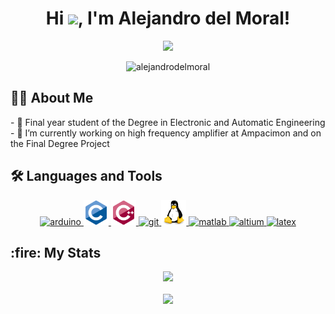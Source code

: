 <h1 align="center">Hi <img src="https://media.giphy.com/media/hvRJCLFzcasrR4ia7z/giphy.gif" width="30"/>, I'm Alejandro del Moral!</h1>

<p align="center">
  <img src="https://readme-typing-svg.herokuapp.com/?lines=Industrial+Electronics+and+Automation+Engineer.;Hardware+development+engineer+at+Ampacimon.;Always+learning.&font=Consolas%color=0e75b6%20Code&duration=4000&background=57575700&center=true&width=600">
</p>

<p align="center"> <img src="https://komarev.com/ghpvc/?username=alejandrodelmoral&label=Profile%20views&color=0e75b6&style=flat" alt="alejandrodelmoral" /> </p>

<h2> 👨‍💻 About Me </h2>
- 📖 Final year student of the Degree in Electronic and Automatic Engineering
- 💼 I’m currently working on high frequency amplifier at Ampacimon and on the Final Degree Project

<br/>

<h2> 🛠️ Languages and Tools </h2>
<p align="center"> 
  <a href="https://www.arduino.cc/" target="_blank" rel="noreferrer"> <img src="https://cdn.worldvectorlogo.com/logos/arduino-1.svg" alt="arduino" width="40" height="40"/> </a> 
  <a href="https://www.cprogramming.com/" target="_blank" rel="noreferrer"> <img src="https://raw.githubusercontent.com/devicons/devicon/master/icons/c/c-original.svg" alt="c" width="40" height="40"/> </a> 
  <a href="https://www.w3schools.com/cpp/" target="_blank" rel="noreferrer"> <img src="https://raw.githubusercontent.com/devicons/devicon/master/icons/cplusplus/cplusplus-original.svg" alt="cplusplus" width="40" height="40"/> </a> 
  <a href="https://git-scm.com/" target="_blank" rel="noreferrer"> <img src="https://www.vectorlogo.zone/logos/git-scm/git-scm-icon.svg" alt="git" width="40" height="40"/> </a> 
  <a href="https://www.linux.org/" target="_blank" rel="noreferrer"> <img src="https://raw.githubusercontent.com/devicons/devicon/master/icons/linux/linux-original.svg" alt="linux" width="40" height="40"/> </a> 
  <a href="https://www.mathworks.com/" target="_blank" rel="noreferrer"> <img src="https://upload.wikimedia.org/wikipedia/commons/2/21/Matlab_Logo.png" alt="matlab" width="40" height="40"/> </a>
  <a href="https://www.altium.com/" target="_blank" rel="noreferrer"> <img src="https://engsoftware.net/wp-content/uploads/2021/05/Altium-Designer.png" alt="altium" width="40" height="40"/> </a>
  <a href="https://www.latex-project.org/" target="_blank" rel="noreferrer"> <img src="https://cdn.freebiesupply.com/logos/large/2x/latex-logo-svg-vector.svg" alt="latex" width="40" height="40"/> </a>
</p>

<h2> :fire: My Stats </h2>
<div align="center">
  <img src="http://github-readme-streak-stats.herokuapp.com?user=alejandrodelmoral&theme=dark&date_format=M%20j%5B%2C%20Y%5D" /><br/><br/>
  <img src="https://github-readme-stats.vercel.app/api/top-langs/?username=alejandrodelmoral&layout=compact&theme=vision-friendly-dark" />
</div>

